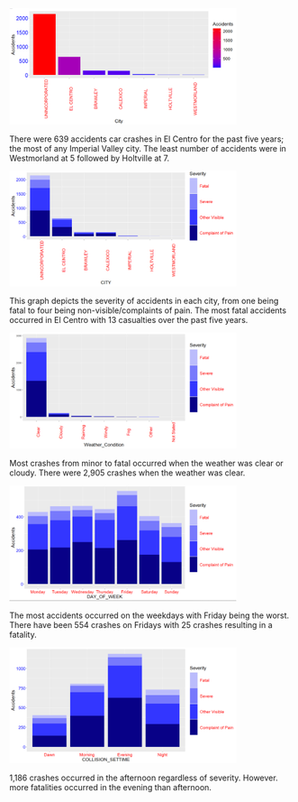 <img height="10%" width="80%" alt="hdma" src="https://raw.githubusercontent.com/BigDataForSanDiego/team250/main/Images/Accidents_in_Cities.png">

There were 639 accidents car crashes in El Centro for the past five years; the most of any Imperial Valley city. The least number of accidents were in Westmorland at 5 followed by Holtville at 7.


<img height="10%" width="80%" alt="hdma" src="https://raw.githubusercontent.com/BigDataForSanDiego/team250/main/Images/Accidents_by_CIty_with_Severity.png">

This graph depicts the severity of accidents in each city, from one being fatal to four being non-visible/complaints of pain. The most fatal accidents occurred in El Centro with 13 casualties over the past five years.


<img height="10%" width="80%" alt="hdma" src="https://raw.githubusercontent.com/BigDataForSanDiego/team250/main/Images/Accidents_by_Weather_Condition_with_Severity.png">

Most crashes from minor to fatal occurred when the weather was clear or cloudy. There were 2,905 crashes when the weather was clear.


<img height="10%" width="80%" alt="hdma" src="https://raw.githubusercontent.com/BigDataForSanDiego/team250/main/Images/Accidents_by_Day_of_Week_with_Severity.png">

The most accidents occurred on the weekdays with Friday being the worst. There have been 554 crashes on Fridays with 25 crashes resulting in a fatality.


<img height="10%" width="80%" alt="hdma" src="https://raw.githubusercontent.com/BigDataForSanDiego/team250/main/Images/Accidents_by_Time_with_Severity.png">

1,186 crashes occurred in the afternoon regardless of severity. However. more fatalities occurred in the evening than afternoon.

